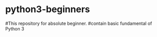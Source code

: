 # python3-beginners
#This repository for absolute beginner.
#contain basic fundamental of Python 3


